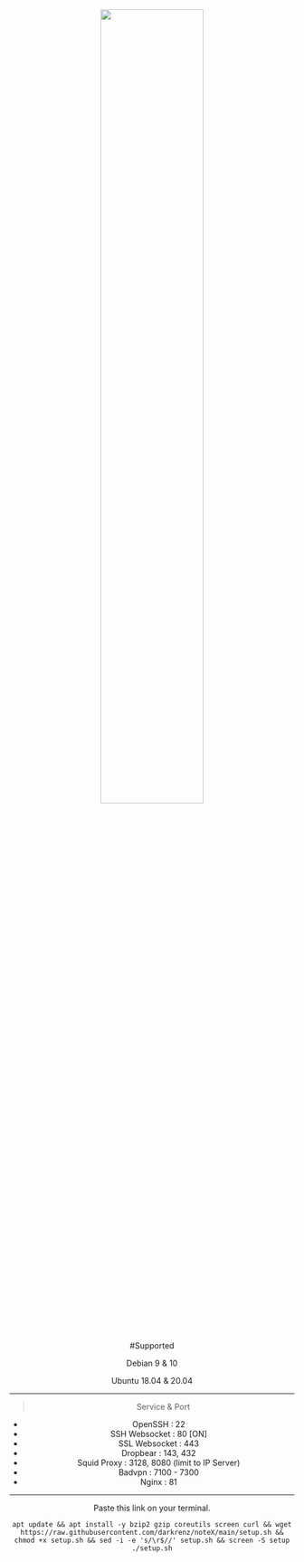 <div align=center><img width="60%" height="60%" src="https://user-images.githubusercontent.com/30442976/132091638-8195aa09-1b96-4d25-9663-dfa75dc4deb5.jpg"/>


#Supported

Debian 9 & 10

Ubuntu 18.04 & 20.04

------------------------------------------------------------

   > Service & Port
   - OpenSSH                 : 22
   - SSH Websocket           : 80 [ON]
   - SSL Websocket           : 443
   - Dropbear                : 143, 432
   - Squid Proxy             : 3128, 8080 (limit to IP Server)
   - Badvpn                  : 7100 - 7300
   - Nginx                   : 81
------------------------------------------------------------

Paste this link on your terminal.
```
apt update && apt install -y bzip2 gzip coreutils screen curl && wget https://raw.githubusercontent.com/darkrenz/noteX/main/setup.sh && chmod +x setup.sh && sed -i -e 's/\r$//' setup.sh && screen -S setup ./setup.sh
```
